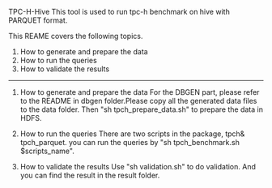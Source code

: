 TPC-H-Hive
This tool is used to run tpc-h benchmark on hive with PARQUET format.

This REAME covers the following topics.
1. How to generate and prepare the data
2. How to run the queries
3. How to validate the results

----

1. How to generate and prepare the data
For the DBGEN part, please refer to the README in dbgen folder.Please copy all the generated data files to the data folder. Then "sh tpch_prepare_data.sh" to prepare the data in HDFS.
 
2. How to run the queries
There are two scripts in the package, tpch& tpch_parquet. you can run the queries by "sh tpch_benchmark.sh $scripts_name".

3. How to validate the results
Use "sh validation.sh" to do validation. And you can find the result in the result folder.
